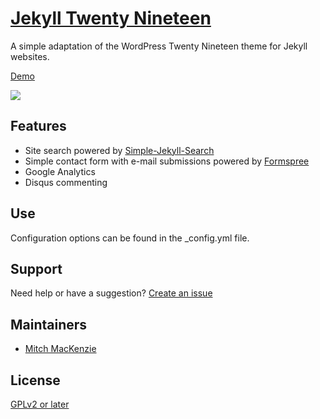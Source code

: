 # [Jekyll Twenty Nineteen](https://github.com/easiestpage/jekyll-twentynineteen/)
A simple adaptation of the WordPress Twenty Nineteen theme for Jekyll websites.

[Demo](https://demo.easiest.page/jekyll-twentynineteen/index.html)

![](https://travis-ci.org/easiestpage/jekyll-twentynineteen.svg?branch=master)
## Features
* Site search powered by [Simple-Jekyll-Search](https://github.com/christian-fei/Simple-Jekyll-Search)
* Simple contact form with e-mail submissions powered by [Formspree](https://formspree.io/)
* Google Analytics
* Disqus commenting

## Use
Configuration options can be found in the _config.yml file.

## Support
Need help or have a suggestion? [Create an issue](https://github.com/easiestpage/jekyll-twentynineteen/issues/new)

## Maintainers
* [Mitch MacKenzie](http://github.com/mitchmac)

## License
[GPLv2 or later](http://www.gnu.org/licenses/gpl-2.0.html)